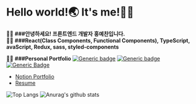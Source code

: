 # Hello world!🌏 It's me!🙋‍♂

👨‍💻 **###안녕하세요! 프론트엔드 개발자 홍예찬입니다.**<br>
👨‍🏫 **###React(Class Components, Functional Components), TypeScript, avaScript, Redux, sass, styled-components**


👨‍🏫 **###Personal Portfolio**
[![Generic badge](https://img.shields.io/badge/-white?style=for-the-badge&logo=gmail&labelColor=white)](mailto:h19960626@gmail.com) 
[![Generic badge](https://img.shields.io/badge/-white?style=for-the-badge&logo=notion&labelColor=black)](https://www.notion.so/b7ca3180716d48cd9f0169a9dc323c69) 
[![Generic Badge](http://img.shields.io/badge/-V-20c997?style=for-the-badge&link=https://velog.io/@hayyim0626)](https://velog.io/@hayyim0626)

  

- [Notion Portfolio](https://www.notion.so/b7ca3180716d48cd9f0169a9dc323c69)
- [Resume](https://github.com/hayyim0626/hayyim0626/files/5833509/RESUME.pdf)

![Top Langs](https://github-readme-stats.vercel.app/api/top-langs/?username=hayyim0626&layout=compact&theme=buefy&hide_border=true)  ![Anurag's github stats](https://github-readme-stats.vercel.app/api?username=hayyim0626&theme=buefy&show_icons=true&hide_title=true&hide=issues&hide_border=true) 



